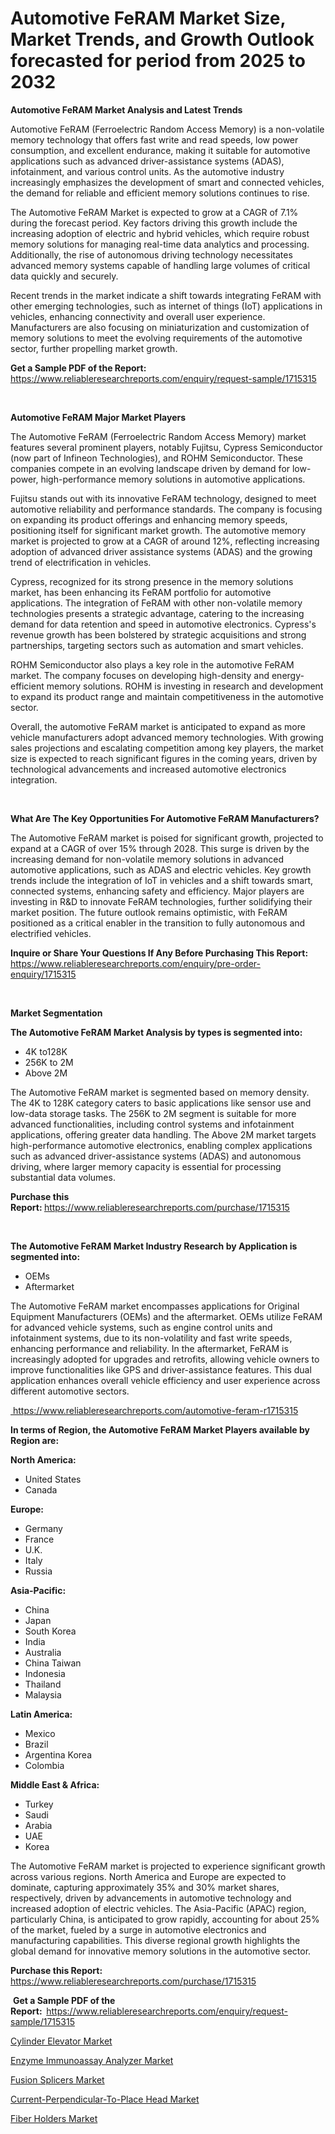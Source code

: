 <p><h1>Automotive FeRAM Market Size, Market Trends, and Growth Outlook forecasted for period from 2025 to 2032</h1></p><p><strong>Automotive FeRAM Market Analysis and Latest Trends</strong></p>
<p><p>Automotive FeRAM (Ferroelectric Random Access Memory) is a non-volatile memory technology that offers fast write and read speeds, low power consumption, and excellent endurance, making it suitable for automotive applications such as advanced driver-assistance systems (ADAS), infotainment, and various control units. As the automotive industry increasingly emphasizes the development of smart and connected vehicles, the demand for reliable and efficient memory solutions continues to rise. </p><p>The Automotive FeRAM Market is expected to grow at a CAGR of 7.1% during the forecast period. Key factors driving this growth include the increasing adoption of electric and hybrid vehicles, which require robust memory solutions for managing real-time data analytics and processing. Additionally, the rise of autonomous driving technology necessitates advanced memory systems capable of handling large volumes of critical data quickly and securely. </p><p>Recent trends in the market indicate a shift towards integrating FeRAM with other emerging technologies, such as internet of things (IoT) applications in vehicles, enhancing connectivity and overall user experience. Manufacturers are also focusing on miniaturization and customization of memory solutions to meet the evolving requirements of the automotive sector, further propelling market growth.</p></p>
<p><strong>Get a Sample PDF of the Report:&nbsp;</strong> <a href="https://www.reliableresearchreports.com/enquiry/request-sample/1715315?utm_campaign=123&utm_medium=2&utm_source=Github&utm_content=ia&utm_term=12012025&utm_id=automotive-feram">https://www.reliableresearchreports.com/enquiry/request-sample/1715315</a></p>
<p>&nbsp;</p>
<p><strong>Automotive FeRAM Major Market Players</strong></p>
<p><p>The Automotive FeRAM (Ferroelectric Random Access Memory) market features several prominent players, notably Fujitsu, Cypress Semiconductor (now part of Infineon Technologies), and ROHM Semiconductor. These companies compete in an evolving landscape driven by demand for low-power, high-performance memory solutions in automotive applications.</p><p>Fujitsu stands out with its innovative FeRAM technology, designed to meet automotive reliability and performance standards. The company is focusing on expanding its product offerings and enhancing memory speeds, positioning itself for significant market growth. The automotive memory market is projected to grow at a CAGR of around 12%, reflecting increasing adoption of advanced driver assistance systems (ADAS) and the growing trend of electrification in vehicles.</p><p>Cypress, recognized for its strong presence in the memory solutions market, has been enhancing its FeRAM portfolio for automotive applications. The integration of FeRAM with other non-volatile memory technologies presents a strategic advantage, catering to the increasing demand for data retention and speed in automotive electronics. Cypress's revenue growth has been bolstered by strategic acquisitions and strong partnerships, targeting sectors such as automation and smart vehicles.</p><p>ROHM Semiconductor also plays a key role in the automotive FeRAM market. The company focuses on developing high-density and energy-efficient memory solutions. ROHM is investing in research and development to expand its product range and maintain competitiveness in the automotive sector.</p><p>Overall, the automotive FeRAM market is anticipated to expand as more vehicle manufacturers adopt advanced memory technologies. With growing sales projections and escalating competition among key players, the market size is expected to reach significant figures in the coming years, driven by technological advancements and increased automotive electronics integration.</p></p>
<p>&nbsp;</p>
<p><strong>What Are The Key Opportunities For Automotive FeRAM Manufacturers?</strong></p>
<p><p>The Automotive FeRAM market is poised for significant growth, projected to expand at a CAGR of over 15% through 2028. This surge is driven by the increasing demand for non-volatile memory solutions in advanced automotive applications, such as ADAS and electric vehicles. Key growth trends include the integration of IoT in vehicles and a shift towards smart, connected systems, enhancing safety and efficiency. Major players are investing in R&D to innovate FeRAM technologies, further solidifying their market position. The future outlook remains optimistic, with FeRAM positioned as a critical enabler in the transition to fully autonomous and electrified vehicles.</p></p>
<p><strong>Inquire or Share Your Questions If Any Before Purchasing This Report:</strong> <a href="https://www.reliableresearchreports.com/enquiry/pre-order-enquiry/1715315?utm_campaign=123&utm_medium=2&utm_source=Github&utm_content=ia&utm_term=12012025&utm_id=automotive-feram">https://www.reliableresearchreports.com/enquiry/pre-order-enquiry/1715315</a></p>
<p>&nbsp;</p>
<p><strong>Market Segmentation</strong></p>
<p><strong>The Automotive FeRAM Market Analysis by types is segmented into:</strong></p>
<p><ul><li>4K to128K</li><li>256K to 2M</li><li>Above 2M</li></ul></p>
<p><p>The Automotive FeRAM market is segmented based on memory density. The 4K to 128K category caters to basic applications like sensor use and low-data storage tasks. The 256K to 2M segment is suitable for more advanced functionalities, including control systems and infotainment applications, offering greater data handling. The Above 2M market targets high-performance automotive electronics, enabling complex applications such as advanced driver-assistance systems (ADAS) and autonomous driving, where larger memory capacity is essential for processing substantial data volumes.</p></p>
<p><strong>Purchase this Report:&nbsp;</strong><a href="https://www.reliableresearchreports.com/purchase/1715315?utm_campaign=123&utm_medium=2&utm_source=Github&utm_content=ia&utm_term=12012025&utm_id=automotive-feram">https://www.reliableresearchreports.com/purchase/1715315</a></p>
<p>&nbsp;</p>
<p><strong>The Automotive FeRAM Market Industry Research by Application is segmented into:</strong></p>
<p><ul><li>OEMs</li><li>Aftermarket</li></ul></p>
<p><p>The Automotive FeRAM market encompasses applications for Original Equipment Manufacturers (OEMs) and the aftermarket. OEMs utilize FeRAM for advanced vehicle systems, such as engine control units and infotainment systems, due to its non-volatility and fast write speeds, enhancing performance and reliability. In the aftermarket, FeRAM is increasingly adopted for upgrades and retrofits, allowing vehicle owners to improve functionalities like GPS and driver-assistance features. This dual application enhances overall vehicle efficiency and user experience across different automotive sectors.</p></p>
<p><a href="https://www.reliableresearchreports.com/automotive-feram-r1715315?utm_campaign=123&utm_medium=2&utm_source=Github&utm_content=ia&utm_term=12012025&utm_id=automotive-feram">&nbsp;https://www.reliableresearchreports.com/automotive-feram-r1715315</a></p>
<p><strong>In terms of Region, the Automotive FeRAM Market Players available by Region are:</strong></p>
<p>
    <p> <strong> North America: </strong>
        <ul>
            <li>United States</li>
            <li>Canada</li>
        </ul>
        </p> 
    <p> <strong> Europe: </strong>
        <ul>
            <li>Germany</li>
            <li>France</li>
            <li>U.K.</li>
            <li>Italy</li>
            <li>Russia</li>
        </ul>
        </p> 
    <p> <strong> Asia-Pacific: </strong>
        <ul>
            <li>China</li>
            <li>Japan</li>
            <li>South Korea</li>
            <li>India</li>
            <li>Australia</li>
            <li>China Taiwan</li>
            <li>Indonesia</li>
            <li>Thailand</li>
            <li>Malaysia</li>
        </ul>
        </p> 
    <p> <strong> Latin America: </strong>
        <ul>
            <li>Mexico</li>
            <li>Brazil</li>
            <li>Argentina Korea</li>
            <li>Colombia</li>
        </ul>
        </p> 
    <p> <strong> Middle East & Africa: </strong>
        <ul>
            <li>Turkey</li>
            <li>Saudi</li>
            <li>Arabia</li>
            <li>UAE</li>
            <li>Korea</li>
        </ul>
    </p>
    </p>
<p><p>The Automotive FeRAM market is projected to experience significant growth across various regions. North America and Europe are expected to dominate, capturing approximately 35% and 30% market shares, respectively, driven by advancements in automotive technology and increased adoption of electric vehicles. The Asia-Pacific (APAC) region, particularly China, is anticipated to grow rapidly, accounting for about 25% of the market, fueled by a surge in automotive electronics and manufacturing capabilities. This diverse regional growth highlights the global demand for innovative memory solutions in the automotive sector.</p></p>
<p><strong>Purchase this Report: </strong><a href="https://www.reliableresearchreports.com/purchase/1715315?utm_campaign=123&utm_medium=2&utm_source=Github&utm_content=ia&utm_term=12012025&utm_id=automotive-feram">https://www.reliableresearchreports.com/purchase/1715315</a></p>
<p>&nbsp;<strong>Get a Sample PDF of the Report:&nbsp;&nbsp;</strong><a href="https://www.reliableresearchreports.com/enquiry/request-sample/1715315?utm_campaign=123&utm_medium=2&utm_source=Github&utm_content=ia&utm_term=12012025&utm_id=automotive-feram">https://www.reliableresearchreports.com/enquiry/request-sample/1715315</a></p>
<p><strong></strong></p>
<p><p><a href="https://github.com/risingtrista99259/Market-Research-Report-List-1/blob/main/cylinder-elevator-market.md?utm_campaign=123&utm_medium=2&utm_source=Github&utm_content=ia&utm_term=12012025&utm_id=automotive-feram">Cylinder Elevator Market</a></p><p><a href="https://github.com/dmitriyvo6rog/Market-Research-Report-List-1/blob/main/enzyme-immunoassay-analyzer-market.md?utm_campaign=123&utm_medium=2&utm_source=Github&utm_content=ia&utm_term=12012025&utm_id=automotive-feram">Enzyme Immunoassay Analyzer Market</a></p><p><a href="https://github.com/petbigbeepjn/Market-Research-Report-List-1/blob/main/fusion-splicers-market.md?utm_campaign=123&utm_medium=2&utm_source=Github&utm_content=ia&utm_term=12012025&utm_id=automotive-feram">Fusion Splicers Market</a></p><p><a href="https://github.com/birnbaumbulah0/Market-Research-Report-List-1/blob/main/current-perpendicular-to-place-head-market.md?utm_campaign=123&utm_medium=2&utm_source=Github&utm_content=ia&utm_term=12012025&utm_id=automotive-feram">Current-Perpendicular-To-Place Head Market</a></p><p><a href="https://github.com/luckyshygirl/Market-Research-Report-List-7/blob/main/fiber-holders-market.md?utm_campaign=123&utm_medium=2&utm_source=Github&utm_content=ia&utm_term=12012025&utm_id=automotive-feram">Fiber Holders Market</a></p></p>